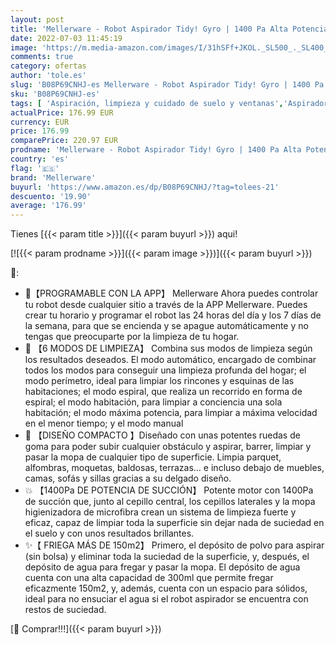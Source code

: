 ```yaml
---
layout: post
title: 'Mellerware - Robot Aspirador Tidy! Gyro | 1400 Pa Alta Potencia | Aspira  friega  Barre y Pasa la mopa | Óptimo para Mascotas | Tecnología GYRO | Compatible Alexa y Google Home | 150 m2 | App'
date: 2022-07-03 11:45:19
image: 'https://m.media-amazon.com/images/I/31hSFf+JKOL._SL500_._SL400_.jpg'
comments: true
category: ofertas
author: 'tole.es'
slug: 'B08P69CNHJ-es Mellerware - Robot Aspirador Tidy! Gyro | 1400 Pa Alta...'
sku: 'B08P69CNHJ-es'
tags: [ 'Aspiración, limpieza y cuidado de suelo y ventanas','Aspiradoras','Hogar y cocina','Robots aspiradores','alexa','google','home','mellerware','🇪🇸', ]
actualPrice: 176.99 EUR
currency: EUR
price: 176.99
comparePrice: 220.97 EUR
prodname: 'Mellerware - Robot Aspirador Tidy! Gyro | 1400 Pa Alta Potencia | Aspira  friega  Barre y Pasa la mopa | Óptimo para Mascotas | Tecnología GYRO | Compatible Alexa y Google Home | 150 m2 | App'
country: 'es'
flag: '🇪🇸'
brand: 'Mellerware'
buyurl: 'https://www.amazon.es/dp/B08P69CNHJ/?tag=tolees-21'
descuento: '19.90'
average: '176.99'
---
```


Tienes [{{< param title >}}]({{< param buyurl >}}) aqui!

[![{{< param prodname >}}]({{< param image >}})]({{< param buyurl >}})

🔎:

- 📱【PROGRAMABLE CON LA APP】 Mellerware Ahora puedes controlar tu robot desde cualquier sitio a través de la APP Mellerware. Puedes crear tu horario y programar el robot las 24 horas del día y los 7 días de la semana, para que se encienda y se apague automáticamente y no tengas que preocuparte por la limpieza de tu hogar.
- 🤖 【6 MODOS DE LIMPIEZA】 Combina sus modos de limpieza según los resultados deseados. El modo automático, encargado de combinar todos los modos para conseguir una limpieza profunda del hogar; el modo perímetro, ideal para limpiar los rincones y esquinas de las habitaciones; el modo espiral, que realiza un recorrido en forma de espiral; el modo habitación, para limpiar a conciencia una sola habitación; el modo máxima potencia, para limpiar a máxima velocidad en el menor tiempo; y el modo manual
- 🤏 【DISEÑO COMPACTO 】Diseñado con unas potentes ruedas de goma para poder subir cualquier obstáculo y aspirar, barrer, limpiar y pasar la mopa de cualquier tipo de superficie. Limpia parquet, alfombras, moquetas, baldosas, terrazas… e incluso debajo de muebles, camas, sofás y sillas gracias a su delgado diseño.
- 💥 【1400Pa DE POTENCIA DE SUCCIÓN】 Potente motor con 1400Pa de succión que, junto al cepillo central, los cepillos laterales y la mopa higienizadora de microfibra crean un sistema de limpieza fuerte y eficaz, capaz de limpiar toda la superficie sin dejar nada de suciedad en el suelo y con unos resultados brillantes.
- ✨【 FRIEGA MÁS DE 150m2】 Primero, el depósito de polvo para aspirar (sin bolsa) y eliminar toda la suciedad de la superficie, y, después, el depósito de agua para fregar y pasar la mopa. El depósito de agua cuenta con una alta capacidad de 300ml que permite fregar eficazmente 150m2, y, además, cuenta con un espacio para sólidos, ideal para no ensuciar el agua si el robot aspirador se encuentra con restos de suciedad.

[🛒 Comprar!!!]({{< param buyurl >}})
